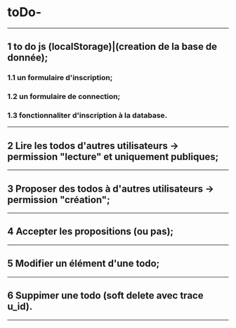 # toDo-
------------------------------
## 1 to do js (localStorage)|(creation de la base de donnée);
### 1.1 un formulaire d'inscription;
### 1.2 un formulaire de connection;
### 1.3 fonctionnaliter d'inscription à la database.
------------------------------
## 2 Lire les todos d'autres utilisateurs -> permission "lecture" et uniquement publiques;
------------------------------
## 3 Proposer des todos à d'autres utilisateurs -> permission "création";
------------------------------
## 4 Accepter les propositions (ou pas);
------------------------------
## 5 Modifier un élément d'une todo;
------------------------------
## 6 Suppimer une todo (soft delete avec trace u_id).
------------------------------

